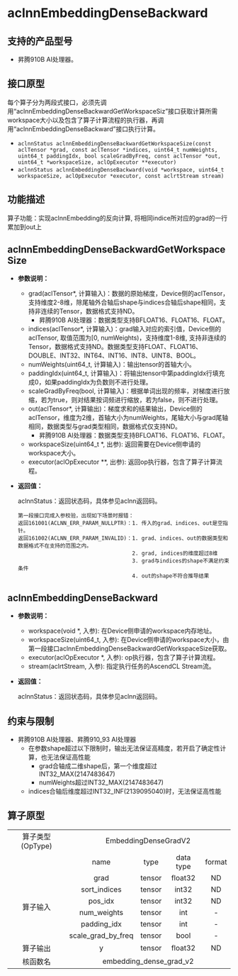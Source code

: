 # aclnnEmbeddingDenseBackward

## 支持的产品型号
- 昇腾910B AI处理器。

## 接口原型

每个算子分为两段式接口，必须先调用“aclnnEmbeddingDenseBackwardGetWorkspaceSiz”接口获取计算所需workspace大小以及包含了算子计算流程的执行器，再调用“aclnnEmbeddingDenseBackward”接口执行计算。

- `aclnnStatus aclnnEmbeddingDenseBackwardGetWorkspaceSize(const aclTensor *grad, const aclTensor *indices, uint64_t numWeights, uint64_t paddingIdx, bool scaleGradByFreq, const aclTensor *out, uint64_t *workspaceSize, aclOpExecutor **executor)`
- `aclnnStatus aclnnEmbeddingDenseBackward(void *workspace, uint64_t workspaceSize, aclOpExecutor *executor, const aclrtStream stream)`

## 功能描述

算子功能：实现aclnnEmbedding的反向计算, 将相同indice所对应的grad的一行累加到out上


## aclnnEmbeddingDenseBackwardGetWorkspaceSize

- **参数说明：**

  - grad(aclTensor*, 计算输入)：数据的原始梯度，Device侧的aclTensor，支持维度2-8维，除尾轴外合轴后shape与indices合轴后shape相同，支持非连续的Tensor，数据格式支持ND。
    - 昇腾910B AI处理器：数据类型支持BFLOAT16、FLOAT16、FLOAT。
  - indices(aclTensor*, 计算输入)：grad输入对应的索引值，Device侧的aclTensor, 取值范围为[0, numWeights)，支持维度1-8维, 支持非连续的Tensor，数据格式支持ND。数据类型支持FLOAT、FLOAT16、DOUBLE、INT32、INT64、INT16、INT8、UINT8、BOOL。
  - numWeights(uint64_t, 计算输入)：输出tensor的首轴大小。
  - paddingIdx(uint64_t, 计算输入)：将输出tensor中第paddingIdx行填充成0，如果paddingIdx为负数则不进行处理。
  - scaleGradByFreq(bool, 计算输入)：根据单词出现的频率，对梯度进行放缩，若为true，则对结果按词频进行缩放，若为false，则不进行处理。
  - out(aclTensor*, 计算输出)：梯度求和的结果输出，Device侧的aclTensor，维度为2维，首轴大小为numWeights，尾轴大小与grad尾轴相同，数据类型与grad类型相同，数据格式仅支持ND。
    - 昇腾910B AI处理器：数据类型支持BFLOAT16、FLOAT16、FLOAT。
  - workspaceSize(uint64_t *, 出参): 返回需要在Device侧申请的workspace大小。
  - executor(aclOpExecutor **, 出参): 返回op执行器，包含了算子计算流程。

- **返回值：**

  aclnnStatus：返回状态码，具体参见aclnn返回码。

  ```
  第一段接口完成入参校验，出现如下场景时报错：
  返回161001(ACLNN_ERR_PARAM_NULLPTR)：1. 传入的grad、indices、out是空指针。
  返回161002(ACLNN_ERR_PARAM_INVALID)：1. grad、indices、out的数据类型和数据格式不在支持的范围之内。
                                      2. grad, indices的维度超过8维
                                      3. grad与indices的shape不满足约束条件
                                      4. out的shape不符合推导结果

  ```

## aclnnEmbeddingDenseBackward


- **参数说明：**

  * workspace(void *, 入参): 在Device侧申请的workspace内存地址。
  * workspaceSize(uint64_t, 入参): 在Device侧申请的workspace大小，由第一段接口aclnnEmbeddingDenseBackwardGetWorkspaceSize获取。
  * executor(aclOpExecutor *, 入参): op执行器，包含了算子计算流程。
  * stream(aclrtStream, 入参): 指定执行任务的AscendCL Stream流。
  
- **返回值：**

  aclnnStatus：返回状态码，具体参见aclnn返回码。

## 约束与限制
- 昇腾910B AI处理器、昇腾910_93 AI处理器
  - 在参数shape超过以下限制时，输出无法保证高精度，若开启了确定性计算，也无法保证高性能
    - grad合轴成二维shape后，第一个维度超过INT32_MAX(2147483647)
    - numWeights超过INT32_MAX(2147483647)
  - indices合轴后维度超过INT32_INF(2139095040)时，无法保证高性能

## 算子原型
<table>
<tr><td rowspan="1" align="center">算子类型(OpType)</td><td colspan="4" align="center">EmbeddingDenseGradV2</td></tr>
<tr><td align="center"></td><td align="center">name</td><td align="center">type</td><td align="center">data type</td><td align="center">format</td></tr>
<tr><td rowspan="7" align="center">算子输入</td>
<tr><td align="center">grad</td><td align="center">tensor</td><td align="center">float32</td><td align="center">ND</td></tr>
<tr><td align="center">sort_indices</td><td align="center">tensor</td><td align="center">int32</td><td align="center">ND</td></tr>
<tr><td align="center">pos_idx</td><td align="center">tensor</td><td align="center">int32</td><td align="center">ND</td></tr>
<tr><td align="center">num_weights</td><td align="center">tensor</td><td align="center">int</td><td align="center">-</td></tr>
<tr><td align="center">padding_idx</td><td align="center">tensor</td><td align="center">int</td><td align="center">-</td></tr>
<tr><td align="center">scale_grad_by_freq</td><td align="center">tensor</td><td align="center">bool</td><td align="center">-</td></tr>
</tr>
</tr>
<tr><td rowspan="1" align="center">算子输出</td><td align="center">y</td><td align="center">tensor</td><td align="center">float32</td><td align="center">ND</td></tr>
</tr>
<tr><td rowspan="1" align="center">核函数名</td><td colspan="4" align="center">embedding_dense_grad_v2</td></tr>
</table>